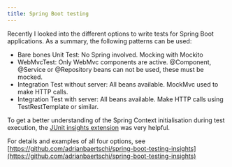 ```yaml
---
title: Spring Boot testing
---
```

Recently I looked into the different options to write tests for Spring Boot applications.
As a summary, the following patterns can be used:

- Bare bones Unit Test: No Spring involved. Mocking with Mockito
- WebMvcTest: Only WebMvc components are active. @Component, @Service or @Repository beans can not be used, these must be mocked.
- Integration Test without server: All beans available. MockMvc used to make HTTP calls.
- Integration Test with server: All beans available. Make HTTP calls using TestRestTemplate or similar.

To get a better understanding of the Spring Context initialisation during test execution, the [JUnit insights extension](https://github.com/adessoAG/junit-insights) was very helpful.

For details and examples of all four options, see [https://github.com/adrianbaertschi/spring-boot-testing-insights](https://github.com/adrianbaertschi/spring-boot-testing-insights)

